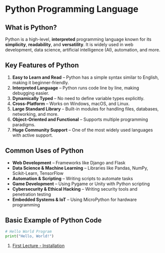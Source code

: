 # Python Programming Language

## What is Python?
Python is a high-level, **interpreted** programming language known for its **simplicity**, **readability**, and **versatility**. It is widely used in web development, data science, artificial intelligence (AI), automation, and more.

## Key Features of Python
1. **Easy to Learn and Read** – Python has a simple syntax similar to English, making it beginner-friendly.
2. **Interpreted Language** – Python runs code line by line, making debugging easier.
3. **Dynamically Typed** – No need to define variable types explicitly.
4. **Cross-Platform** – Works on Windows, macOS, and Linux.
5. **Large Standard Library** – Built-in modules for handling files, databases, networking, and more.
6. **Object-Oriented and Functional** – Supports multiple programming paradigms.
7. **Huge Community Support** – One of the most widely used languages with active support.

## Common Uses of Python
- **Web Development** – Frameworks like Django and Flask
- **Data Science & Machine Learning** – Libraries like Pandas, NumPy, Scikit-Learn, TensorFlow
- **Automation & Scripting** – Writing scripts to automate tasks
- **Game Development** – Using Pygame or Unity with Python scripting
- **Cybersecurity & Ethical Hacking** – Writing security tools and penetration testing
- **Embedded Systems & IoT** – Using MicroPython for hardware programming

## Basic Example of Python Code
```python
# Hello World Program
print("Hello, World!")
```
1. [First Lecture - Installation](/firslecture.md) 